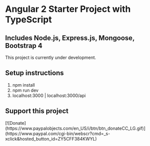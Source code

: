 <h1>Angular 2 Starter Project with TypeScript</h1>
<h2>Includes Node.js, Express.js, Mongoose, Bootstrap 4</h2>
<p>This project is currently under development.</p>

<h2>Setup instructions</h2>
<ol>
	<li>npm install</li>
	<li>npm run dev</li>
	<li>localhost:3000 | localhost:3000/api</li>
</ol>

<h2>Support this project</h2>
[![Donate](https://www.paypalobjects.com/en_US/i/btn/btn_donateCC_LG.gif)](https://www.paypal.com/cgi-bin/webscr?cmd=_s-xclick&hosted_button_id=ZY5CFF384KWYL)
